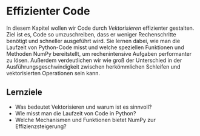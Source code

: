# Effizienter Code

In diesem Kapitel wollen wir Code durch *Vektorisieren* effizienter gestalten. Ziel ist es, Code so umzuschreiben, dass er weniger Rechenschritte benötigt und schneller ausgeführt wird. Sie lernen dabei, wie man die Laufzeit von Python-Code misst und welche speziellen Funktionen und Methoden NumPy bereitstellt, um rechenintensive Aufgaben performanter zu lösen. Außerdem verdeutlichen wir wie groß der Unterschied in der Ausführungsgeschwindigkeit zwischen herkömmlichen Schleifen und vektorisierten Operationen sein kann.

## Lernziele

- Was bedeutet Vektorisieren und warum ist es sinnvoll?
- Wie misst man die Laufzeit von Code in Python?
- Welche Mechanismen und Funktionen bietet NumPy zur Effizienzsteigerung?
